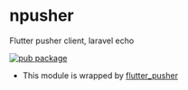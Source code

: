 # npusher

Flutter pusher client, laravel echo

[![pub package](https://img.shields.io/pub/v/npusher.svg)](https://pub.dartlang.org/packages/npusher)

- This module is wrapped by [flutter_pusher](https://pub.dev/packages/flutter_pusher)


